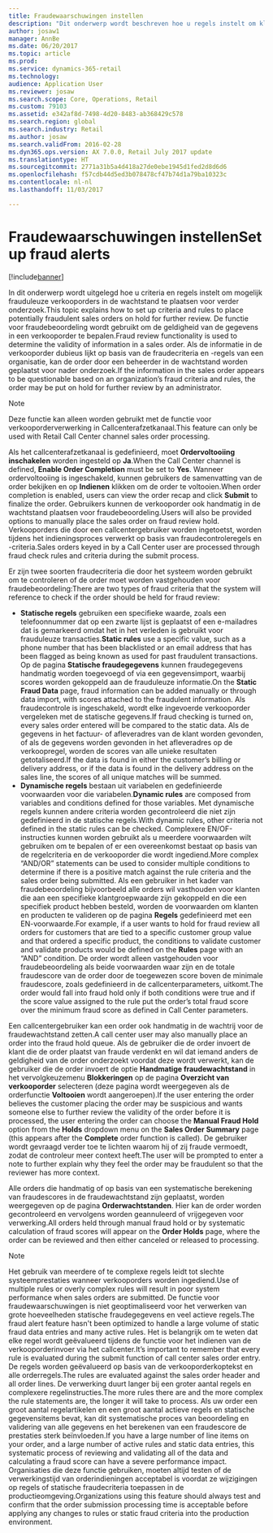 ```yaml
---
title: Fraudewaarschuwingen instellen
description: "Dit onderwerp wordt beschreven hoe u regels instelt om klantenservice medewerkers van potentieel frauduleuze informatie te waarschuwen wanneer bestellingen zijn verwerkt. U kunt speciale codes definiëren die automatisch of handmatig verdachte orders stopzetten."
author: josaw1
manager: AnnBe
ms.date: 06/20/2017
ms.topic: article
ms.prod: 
ms.service: dynamics-365-retail
ms.technology: 
audience: Application User
ms.reviewer: josaw
ms.search.scope: Core, Operations, Retail
ms.custom: 79103
ms.assetid: e342af8d-7498-4d20-8483-ab368429c578
ms.search.region: global
ms.search.industry: Retail
ms.author: josaw
ms.search.validFrom: 2016-02-28
ms.dyn365.ops.version: AX 7.0.0, Retail July 2017 update
ms.translationtype: HT
ms.sourcegitcommit: 2771a31b5a4d418a27de0ebe1945d1fed2d8d6d6
ms.openlocfilehash: f57cdb44d5ed3b078478cf47b74d1a79ba10323c
ms.contentlocale: nl-nl
ms.lasthandoff: 11/03/2017

---
```


# <a name="set-up-fraud-alerts"></a><span data-ttu-id="41dc1-104">Fraudewaarschuwingen instellen</span><span class="sxs-lookup"><span data-stu-id="41dc1-104">Set up fraud alerts</span></span>

[!include[banner](includes/banner.md)]

<span data-ttu-id="41dc1-105">In dit onderwerp wordt uitgelegd hoe u criteria en regels instelt om mogelijk frauduleuze verkooporders in de wachtstand te plaatsen voor verder onderzoek.</span><span class="sxs-lookup"><span data-stu-id="41dc1-105">This topic explains how to set up criteria and rules to place potentially fraudulent sales orders on hold for further review.</span></span> <span data-ttu-id="41dc1-106">De functie voor fraudebeoordeling wordt gebruikt om de geldigheid van de gegevens in een verkooporder te bepalen.</span><span class="sxs-lookup"><span data-stu-id="41dc1-106">Fraud review functionality is used to determine the validity of information in a sales order.</span></span> <span data-ttu-id="41dc1-107">Als de informatie in de verkooporder dubieus lijkt op basis van de fraudecriteria en -regels van een organisatie, kan de order door een beheerder in de wachtstand worden geplaatst voor nader onderzoek.</span><span class="sxs-lookup"><span data-stu-id="41dc1-107">If the information in the sales order appears to be questionable based on an organization’s fraud criteria and rules, the order may be put on hold for further review by an administrator.</span></span>

> [!NOTE]
> <span data-ttu-id="41dc1-108">Deze functie kan alleen worden gebruikt met de functie voor verkooporderverwerking in Callcenterafzetkanaal.</span><span class="sxs-lookup"><span data-stu-id="41dc1-108">This feature can only be used with Retail Call Center channel sales order processing.</span></span> 

<span data-ttu-id="41dc1-109">Als het callcenterafzetkanaal is gedefinieerd, moet **Ordervoltooiing inschakelen** worden ingesteld op **Ja**.</span><span class="sxs-lookup"><span data-stu-id="41dc1-109">When the Call Center channel is defined, **Enable Order Completion** must be set to **Yes**.</span></span> <span data-ttu-id="41dc1-110">Wanneer ordervoltooiing is ingeschakeld, kunnen gebruikers de samenvatting van de order bekijken en op **Indienen** klikken om de order te voltooien.</span><span class="sxs-lookup"><span data-stu-id="41dc1-110">When order completion is enabled, users can view the order recap and click **Submit** to finalize the order.</span></span> <span data-ttu-id="41dc1-111">Gebruikers kunnen de verkooporder ook handmatig in de wachtstand plaatsen voor fraudebeoordeling.</span><span class="sxs-lookup"><span data-stu-id="41dc1-111">Users will also be provided options to manually place the sales order on fraud review hold.</span></span> <span data-ttu-id="41dc1-112">Verkooporders die door een callcentergebruiker worden ingetoetst, worden tijdens het indieningsproces verwerkt op basis van fraudecontroleregels en -criteria.</span><span class="sxs-lookup"><span data-stu-id="41dc1-112">Sales orders keyed in by a Call Center user are processed through fraud check rules and criteria during the submit process.</span></span>

<span data-ttu-id="41dc1-113">Er zijn twee soorten fraudecriteria die door het systeem worden gebruikt om te controleren of de order moet worden vastgehouden voor fraudebeoordeling:</span><span class="sxs-lookup"><span data-stu-id="41dc1-113">There are two types of fraud criteria that the system will reference to check if the order should be held for fraud review:</span></span>

-   <span data-ttu-id="41dc1-114">**Statische regels** gebruiken een specifieke waarde, zoals een telefoonnummer dat op een zwarte lijst is geplaatst of een e-mailadres dat is gemarkeerd omdat het in het verleden is gebruikt voor frauduleuze transacties.</span><span class="sxs-lookup"><span data-stu-id="41dc1-114">**Static rules** use a specific value, such as a phone number that has been blacklisted or an email address that has been flagged as being known as used for past fraudulent transactions.</span></span> <span data-ttu-id="41dc1-115">Op de pagina **Statische fraudegegevens** kunnen fraudegegevens handmatig worden toegevoegd of via een gegevensimport, waarbij scores worden gekoppeld aan de frauduleuze informatie.</span><span class="sxs-lookup"><span data-stu-id="41dc1-115">On the **Static Fraud Data** page, fraud information can be added manually or through data import, with scores attached to the fraudulent information.</span></span> <span data-ttu-id="41dc1-116">Als fraudecontrole is ingeschakeld, wordt elke ingevoerde verkooporder vergeleken met de statische gegevens.</span><span class="sxs-lookup"><span data-stu-id="41dc1-116">If fraud checking is turned on, every sales order entered will be compared to the static data.</span></span> <span data-ttu-id="41dc1-117">Als de gegevens in het factuur- of afleveradres van de klant worden gevonden, of als de gegevens worden gevonden in het afleveradres op de verkoopregel, worden de scores van alle unieke resultaten getotaliseerd.</span><span class="sxs-lookup"><span data-stu-id="41dc1-117">If the data is found in either the customer’s billing or delivery address, or if the data is found in the delivery address on the sales line, the scores of all unique matches will be summed.</span></span>  
-   <span data-ttu-id="41dc1-118">**Dynamische regels** bestaan uit variabelen en gedefinieerde voorwaarden voor die variabelen.</span><span class="sxs-lookup"><span data-stu-id="41dc1-118">**Dynamic rules** are composed from variables and conditions defined for those variables.</span></span> <span data-ttu-id="41dc1-119">Met dynamische regels kunnen andere criteria worden gecontroleerd die niet zijn gedefinieerd in de statische regels.</span><span class="sxs-lookup"><span data-stu-id="41dc1-119">With dynamic rules, other criteria not defined in the static rules can be checked.</span></span> <span data-ttu-id="41dc1-120">Complexere EN/OF-instructies kunnen worden gebruikt als u meerdere voorwaarden wilt gebruiken om te bepalen of er een overeenkomst bestaat op basis van de regelcriteria en de verkooporder die wordt ingediend.</span><span class="sxs-lookup"><span data-stu-id="41dc1-120">More complex “AND/OR” statements can be used to consider multiple conditions to determine if there is a positive match against the rule criteria and the sales order being submitted.</span></span> <span data-ttu-id="41dc1-121">Als een gebruiker in het kader van fraudebeoordeling bijvoorbeeld alle orders wil vasthouden voor klanten die aan een specifieke klantgroepwaarde zijn gekoppeld en die een specifiek product hebben besteld, worden de voorwaarden om klanten en producten te valideren op de pagina **Regels** gedefinieerd met een EN-voorwaarde.</span><span class="sxs-lookup"><span data-stu-id="41dc1-121">For example, if a user wants to hold for fraud review all orders for customers that are tied to a specific customer group value and that ordered a specific product, the conditions to validate customer and validate products would be defined on the **Rules** page with an “AND” condition.</span></span> <span data-ttu-id="41dc1-122">De order wordt alleen vastgehouden voor fraudebeoordeling als beide voorwaarden waar zijn en de totale fraudescore van de order door de toegewezen score boven de minimale fraudescore, zoals gedefinieerd in de callcenterparameters, uitkomt.</span><span class="sxs-lookup"><span data-stu-id="41dc1-122">The order would fall into fraud hold only if both conditions were true and if the score value assigned to the rule put the order’s total fraud score over the minimum fraud score as defined in Call Center parameters.</span></span>

<span data-ttu-id="41dc1-123">Een callcentergebruiker kan een order ook handmatig in de wachtrij voor de fraudewachtstand zetten.</span><span class="sxs-lookup"><span data-stu-id="41dc1-123">A call center user may also manually place an order into the fraud hold queue.</span></span> <span data-ttu-id="41dc1-124">Als de gebruiker die de order invoert de klant die de order plaatst van fraude verdenkt en wil dat iemand anders de geldigheid van de order onderzoekt voordat deze wordt verwerkt, kan de gebruiker die de order invoert de optie **Handmatige fraudewachtstand** in het vervolgkeuzemenu **Blokkeringen** op de pagina **Overzicht van verkooporder** selecteren (deze pagina wordt weergegeven als de orderfunctie **Voltooien** wordt aangeroepen).</span><span class="sxs-lookup"><span data-stu-id="41dc1-124">If the user entering the order believes the customer placing the order may be suspicious and wants someone else to further review the validity of the order before it is processed, the user entering the order can choose the **Manual Fraud Hold** option from the **Holds** dropdown menu on the **Sales Order Summary** page (this appears after the **Complete** order function is called).</span></span> <span data-ttu-id="41dc1-125">De gebruiker wordt gevraagd verder toe te lichten waarom hij of zij fraude vermoedt, zodat de controleur meer context heeft.</span><span class="sxs-lookup"><span data-stu-id="41dc1-125">The user will be prompted to enter a note to further explain why they feel the order may be fraudulent so that the reviewer has more context.</span></span>

<span data-ttu-id="41dc1-126">Alle orders die handmatig of op basis van een systematische berekening van fraudescores in de fraudewachtstand zijn geplaatst, worden weergegeven op de pagina **Orderwachtstanden**. Hier kan de order worden gecontroleerd en vervolgens worden geannuleerd of vrijgegeven voor verwerking.</span><span class="sxs-lookup"><span data-stu-id="41dc1-126">All orders held through manual fraud hold or by systematic calculation of fraud scores will appear on the **Order Holds** page, where the order can be reviewed and then either canceled or released to processing.</span></span>

> [!NOTE]
> <span data-ttu-id="41dc1-127">Het gebruik van meerdere of te complexe regels leidt tot slechte systeemprestaties wanneer verkooporders worden ingediend.</span><span class="sxs-lookup"><span data-stu-id="41dc1-127">Use of multiple rules or overly complex rules will result in poor system performance when sales orders are submitted.</span></span> <span data-ttu-id="41dc1-128">De functie voor fraudewaarschuwingen is niet geoptimaliseerd voor het verwerken van grote hoeveelheden statische fraudegegevens en veel actieve regels.</span><span class="sxs-lookup"><span data-stu-id="41dc1-128">The fraud alert feature hasn't been optimized to handle a large volume of static fraud data entries and many active rules.</span></span> <span data-ttu-id="41dc1-129">Het is belangrijk om te weten dat elke regel wordt geëvalueerd tijdens de functie voor het indienen van de verkooporderinvoer via het callcenter.</span><span class="sxs-lookup"><span data-stu-id="41dc1-129">It’s important to remember that every rule is evaluated during the submit function of call center sales order entry.</span></span> <span data-ttu-id="41dc1-130">De regels worden geëvalueerd op basis van de verkooporderkoptekst en alle orderregels.</span><span class="sxs-lookup"><span data-stu-id="41dc1-130">The rules are evaluated against the sales order header and all order lines.</span></span> <span data-ttu-id="41dc1-131">De verwerking duurt langer bij een groter aantal regels en complexere regelinstructies.</span><span class="sxs-lookup"><span data-stu-id="41dc1-131">The more rules there are and the more complex the rule statements are, the longer it will take to process.</span></span> <span data-ttu-id="41dc1-132">Als uw order een groot aantal regelartikelen en een groot aantal actieve regels en statische gegevensitems bevat, kan dit systematische proces van beoordeling en validering van alle gegevens en het berekenen van een fraudescore de prestaties sterk beïnvloeden.</span><span class="sxs-lookup"><span data-stu-id="41dc1-132">If you have a large number of line items on your order, and a large number of active rules and static data entries, this systematic process of reviewing and validating all of the data and calculating a fraud score can have a severe performance impact.</span></span>  <span data-ttu-id="41dc1-133">Organisaties die deze functie gebruiken, moeten altijd testen of de verwerkingstijd van orderindieningen acceptabel is voordat ze wijzigingen op regels of statische fraudecriteria toepassen in de productieomgeving.</span><span class="sxs-lookup"><span data-stu-id="41dc1-133">Organizations using this feature should always test and confirm that the order submission processing time is acceptable before applying any changes to rules or static fraud criteria into the production environment.</span></span>

